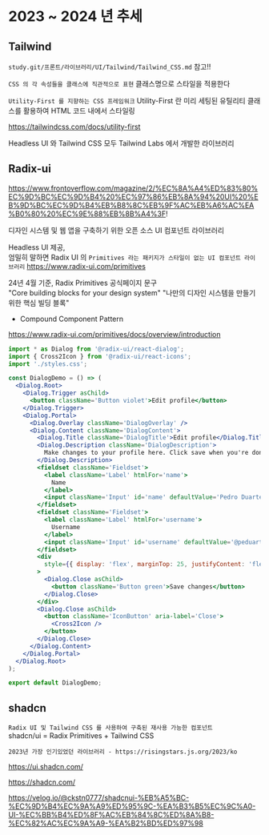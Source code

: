 # 2023 ~ 2024 년 추세

## Tailwind

`study.git/프론트/라이브러리/UI/Tailwind/Tailwind_CSS.md` 참고!!

`CSS 의 각 속성들을 클래스에 직관적으로 표현`
클래스명으로 스타일을 적용한다

`Utility-First 를 지향하는 CSS 프레임워크`
Utility-First 란 미리 세팅된 유틸리티 클래스를 활용하여 HTML 코드 내에서 스타일링

https://tailwindcss.com/docs/utility-first

Headless UI 와 Tailwind CSS 모두 Tailwind Labs 에서 개발한 라이브러리

## Radix-ui

https://www.frontoverflow.com/magazine/2/%EC%8A%A4%ED%83%80%EC%9D%BC%EC%9D%B4%20%EC%97%86%EB%8A%94%20UI%20%EB%9D%BC%EC%9D%B4%EB%B8%8C%EB%9F%AC%EB%A6%AC%EA%B0%80%20%EC%9E%88%EB%8B%A4%3F!

디자인 시스템 및 웹 앱을 구축하기 위한 오픈 소스 UI 컴포넌트 라이브러리

Headless UI 제공,  
엄밀히 말하면 Radix UI 의 `Primitives 라는 패키지가 스타일이 없는 UI 컴포넌트 라이브러리`
https://www.radix-ui.com/primitives

24년 4월 기준, Radix Primitives 공식페이지 문구  
"Core building blocks for your design system"
"나만의 디자인 시스템을 만들기 위한 핵심 빌딩 블록"

- Compound Component Pattern

https://www.radix-ui.com/primitives/docs/overview/introduction

```jsx
import * as Dialog from '@radix-ui/react-dialog';
import { Cross2Icon } from '@radix-ui/react-icons';
import './styles.css';

const DialogDemo = () => (
  <Dialog.Root>
    <Dialog.Trigger asChild>
      <button className='Button violet'>Edit profile</button>
    </Dialog.Trigger>
    <Dialog.Portal>
      <Dialog.Overlay className='DialogOverlay' />
      <Dialog.Content className='DialogContent'>
        <Dialog.Title className='DialogTitle'>Edit profile</Dialog.Title>
        <Dialog.Description className='DialogDescription'>
          Make changes to your profile here. Click save when you're done.
        </Dialog.Description>
        <fieldset className='Fieldset'>
          <label className='Label' htmlFor='name'>
            Name
          </label>
          <input className='Input' id='name' defaultValue='Pedro Duarte' />
        </fieldset>
        <fieldset className='Fieldset'>
          <label className='Label' htmlFor='username'>
            Username
          </label>
          <input className='Input' id='username' defaultValue='@peduarte' />
        </fieldset>
        <div
          style={{ display: 'flex', marginTop: 25, justifyContent: 'flex-end' }}
        >
          <Dialog.Close asChild>
            <button className='Button green'>Save changes</button>
          </Dialog.Close>
        </div>
        <Dialog.Close asChild>
          <button className='IconButton' aria-label='Close'>
            <Cross2Icon />
          </button>
        </Dialog.Close>
      </Dialog.Content>
    </Dialog.Portal>
  </Dialog.Root>
);

export default DialogDemo;
```

## shadcn

`Radix UI 및 Tailwind CSS 를 사용하여 구축된 재사용 가능한 컴포넌트`  
shadcn/ui = Radix Primitives + Tailwind CSS

`2023년 가장 인기있었던 라이브러리 - https://risingstars.js.org/2023/ko`

https://ui.shadcn.com/

https://shadcn.com/

https://velog.io/@ckstn0777/shadcnui-%EB%A5%BC-%EC%9D%B4%EC%9A%A9%ED%95%9C-%EA%B3%B5%EC%9C%A0-UI-%EC%BB%B4%ED%8F%AC%EB%84%8C%ED%8A%B8-%EC%82%AC%EC%9A%A9-%EA%B2%BD%ED%97%98
